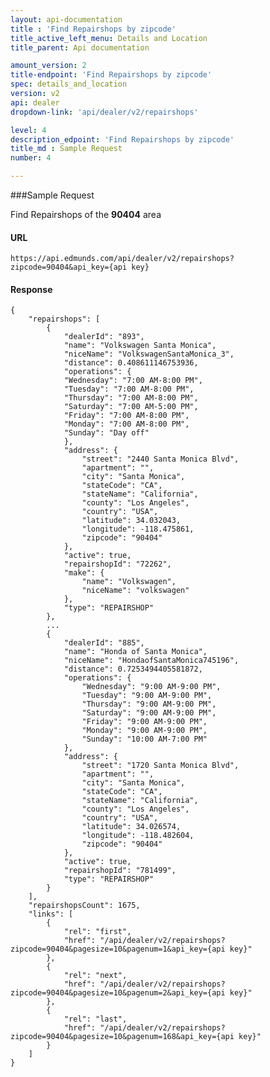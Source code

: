 ```yaml
---
layout: api-documentation
title : 'Find Repairshops by zipcode'
title_active_left_menu: Details and Location
title_parent: Api documentation

amount_version: 2
title-endpoint: 'Find Repairshops by zipcode'
spec: details_and_location
version: v2
api: dealer
dropdown-link: 'api/dealer/v2/repairshops'

level: 4
description_edpoint: 'Find Repairshops by zipcode'
title_md : Sample Request
number: 4

---
```


###Sample Request

Find Repairshops of the **90404** area

#### URL

    https://api.edmunds.com/api/dealer/v2/repairshops?zipcode=90404&api_key={api key}

#### Response

    {
        "repairshops": [
            {
                "dealerId": "893",
                "name": "Volkswagen Santa Monica",
                "niceName": "VolkswagenSantaMonica_3",
                "distance": 0.408611146753936,
                "operations": {
                "Wednesday": "7:00 AM-8:00 PM",
                "Tuesday": "7:00 AM-8:00 PM",
                "Thursday": "7:00 AM-8:00 PM",
                "Saturday": "7:00 AM-5:00 PM",
                "Friday": "7:00 AM-8:00 PM",
                "Monday": "7:00 AM-8:00 PM",
                "Sunday": "Day off"
                },
                "address": {
                    "street": "2440 Santa Monica Blvd",
                    "apartment": "",
                    "city": "Santa Monica",
                    "stateCode": "CA",
                    "stateName": "California",
                    "county": "Los Angeles",
                    "country": "USA",
                    "latitude": 34.032043,
                    "longitude": -118.475861,
                    "zipcode": "90404"
                },
                "active": true,
                "repairshopId": "72262",
                "make": {
                    "name": "Volkswagen",
                    "niceName": "volkswagen"
                },
                "type": "REPAIRSHOP"
            },
            ...
            {
                "dealerId": "885",
                "name": "Honda of Santa Monica",
                "niceName": "HondaofSantaMonica745196",
                "distance": 0.7253494405581872,
                "operations": {
                    "Wednesday": "9:00 AM-9:00 PM",
                    "Tuesday": "9:00 AM-9:00 PM",
                    "Thursday": "9:00 AM-9:00 PM",
                    "Saturday": "9:00 AM-9:00 PM",
                    "Friday": "9:00 AM-9:00 PM",
                    "Monday": "9:00 AM-9:00 PM",
                    "Sunday": "10:00 AM-7:00 PM"
                },
                "address": {
                    "street": "1720 Santa Monica Blvd",
                    "apartment": "",
                    "city": "Santa Monica",
                    "stateCode": "CA",
                    "stateName": "California",
                    "county": "Los Angeles",
                    "country": "USA",
                    "latitude": 34.026574,
                    "longitude": -118.482604,
                    "zipcode": "90404"
                },
                "active": true,
                "repairshopId": "781499",
                "type": "REPAIRSHOP"
            }
        ],
        "repairshopsCount": 1675,
        "links": [
            {
                "rel": "first",
                "href": "/api/dealer/v2/repairshops?zipcode=90404&pagesize=10&pagenum=1&api_key={api key}"
            },
            {
                "rel": "next",
                "href": "/api/dealer/v2/repairshops?zipcode=90404&pagesize=10&pagenum=2&api_key={api key}"
            },
            {
                "rel": "last",
                "href": "/api/dealer/v2/repairshops?zipcode=90404&pagesize=10&pagenum=168&api_key={api key}"
            }
        ]
    }
        
